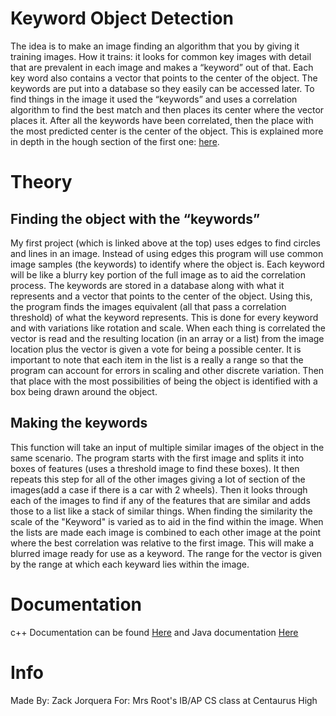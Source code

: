 # Keyword Object Detection
The idea is to make an image finding an algorithm that you by giving it training images. How it trains: it looks for common key images with detail that are prevalent in each image and makes a “keyword” out of that. Each key word also contains a vector that points to the center of the object. The keywords are put into a database so they easily can be accessed later. To find things in the image it used the “keywords” and uses a correlation algorithm to find the best match and then places its center where the vector places it. After all the keywords have been correlated, then the place with the most predicted center is the center of the object. This is explained more in depth in the hough section of the first one: [here](https://github.com/ZackJorquera/ComputerVisionLineAndCircleFinding).

# Theory
## Finding the object with the “keywords”
My first project (which is linked above at the top) uses edges to find circles and lines in an image. Instead of using edges this program will use common image samples (the keywords) to identify where the object is. Each keyword will be like a blurry key portion of the full image as to aid the correlation process. The keywords are stored in a database along with what it represents and a vector that points to the center of the object. Using this, the program finds the images equivalent (all that pass a correlation threshold) of what the keyword represents.  This is done for every keyword and with variations like rotation and scale. When each thing is correlated the vector is read and the resulting location (in an array or a list) from the image location plus the vector is given a vote for being a possible center. It is important to note that each item in the list is a really a range so that the program can account for errors in scaling and other discrete variation. Then that place with the most possibilities of being the object is identified with a box being drawn around the object.
## Making the keywords
This function will take an input of multiple similar images of the object in the same scenario. 
The program starts with the first image and splits it into boxes of features (uses a threshold image to find these boxes). It then repeats this step for all of the other images giving a lot of section of the images(add a case if there is a car with 2 wheels). Then it looks through each of the images to find if any of the features that are similar and adds those to a list like a stack of similar things. When finding the similarity the scale of the "Keyword" is varied as to aid in the find within the image. When the lists are made each image is combined to each other image at the point where the best correlation was relative to the first image. This will make a blurred image ready for use as a keyword. The range for the vector is given by the range at which each keyward lies within the image.

# Documentation
c++ Documentation can be found [Here](https://github.com/ZackJorquera/Keyword_Object_Detection/blob/master/Made%20In%20C/README.md) and Java documentation [Here](https://github.com/ZackJorquera/Keyword_Object_Detection/blob/master/Made%20In%20Java/README.md)

# Info 
Made By: Zack Jorquera
For: Mrs Root's IB/AP CS class at Centaurus High
